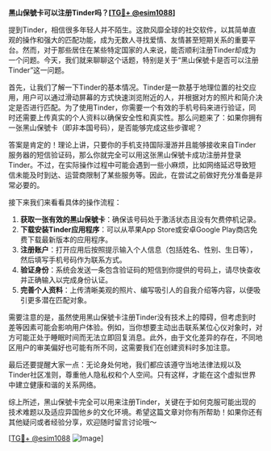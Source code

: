 **黑山保號卡可以注册Tinder吗？[[TG💪+ @esim1088](https://t.me/s/esim1088)]**

提到Tinder，相信很多年轻人并不陌生。这款风靡全球的社交软件，以其简单直观的操作和强大的匹配功能，成为无数人寻找爱情、友情甚至短期关系的重要平台。然而，对于那些居住在某些特定国家的人来说，能否顺利注册Tinder却成为一个问题。今天，我们就来聊聊这个话题，特别是关于“黑山保號卡是否可以注册Tinder”这一问题。

首先，让我们了解一下Tinder的基本情况。Tinder是一款基于地理位置的社交应用，用户可以通过滑动屏幕的方式快速浏览附近的人，并根据对方的照片和简介决定是否进行匹配。为了使用Tinder，你需要一个有效的手机号码来进行验证，同时还需要上传真实的个人资料以确保安全性和真实性。那么问题来了：如果你拥有一张黑山保號卡（即非本国号码），是否能够完成这些步骤呢？

答案是肯定的！理论上讲，只要你的手机支持国际漫游并且能够接收来自Tinder服务器的短信验证码，那么你就完全可以用这张黑山保號卡成功注册并登录Tinder。不过，在实际操作过程中可能会遇到一些小麻烦，比如网络延迟导致短信未能及时到达、运营商限制了某些服务等。因此，在尝试之前做好充分准备是非常必要的。

接下来我们来看看具体的操作流程：
1. **获取一张有效的黑山保號卡**：确保该号码处于激活状态且没有欠费停机记录。
2. **下载安装Tinder应用程序**：可以从苹果App Store或安卓Google Play商店免费下载最新版本的应用程序。
3. **注册账户**：打开应用后按照提示输入个人信息（包括姓名、性别、生日等），然后填写手机号码作为联系方式。
4. **验证身份**：系统会发送一条包含验证码的短信到你提供的号码上，请尽快查收并正确输入以完成身份认证。
5. **完善个人资料**：上传清晰美观的照片、编写吸引人的自我介绍等内容，以便吸引更多潜在匹配对象。

需要注意的是，虽然使用黑山保號卡注册Tinder没有技术上的障碍，但考虑到时差等因素可能会影响用户体验。例如，当你想要主动出击联系某位心仪对象时，对方可能正处于睡眠时间而无法立即回复消息。此外，由于文化差异的存在，不同地区用户的审美偏好也可能有所不同，这需要我们在创建资料时多加注意。

最后还要提醒大家一点：无论身处何地，我们都应该遵守当地法律法规以及Tinder社区准则，尊重他人隐私权和个人空间。只有这样，才能在这个虚拟世界中建立健康和谐的关系网络。

综上所述，黑山保號卡完全可以用来注册Tinder，关键在于如何克服可能出现的技术难题以及适应异国他乡的文化环境。希望这篇文章对你有所帮助！如果你还有其他疑问或者经验分享，欢迎随时留言讨论哦～ 

[[TG💪+ @esim1088](https://t.me/s/esim1088) ![Image](https://i.postimg.cc/4NQfJmqS/Snipaste-2025-05-13-00-14-12.png)]